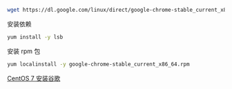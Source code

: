 

```sh
wget https://dl.google.com/linux/direct/google-chrome-stable_current_x86_64.rpm
```



安装依赖

```sh
yum install -y lsb
```

安装 rpm 包

```sh
yum localinstall -y google-chrome-stable_current_x86_64.rpm
```







[CentOS 7 安装谷歌](https://blog.csdn.net/weixin_47305931/article/details/140908966)